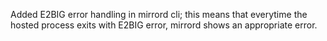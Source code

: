 Added E2BIG error handling in mirrord cli; this means that 
everytime the hosted process exits with E2BIG error, mirrord 
shows an appropriate error.